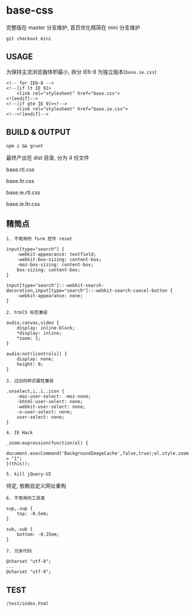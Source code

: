 # base-css

完整版在 master 分支维护, 首页优化精简在 mini 分支维护

`git checkout mini`

## USAGE

为保持主流浏览器体积最小, 拆分 IE6-8 为独立版本(`base.ie.css`)

```
<!-- for IE6-8 -->
<!--[if lt IE 9]>
    <link rel="stylesheet" href="base.css">
<![endif]-->
<!--[if gte IE 9]><!-->
    <link rel="stylesheet" href="base.ie.css">
<!--<![endif]-->
```

## BUILD & OUTPUT

`npm i && grunt`

最终产出在 dist 目录, 分为 4 份文件

base.rtl.css

base.ltr.css

base.ie.rtl.css

base.ie.ltr.css

## 精简点

    1. 不常用的 form 控件 reset

```
input[type="search"] {
    -webkit-appearance: textfield;
    -webkit-box-sizing: content-box;
    -moz-box-sizing: content-box;
    box-sizing: content-box;
}

input[type="search"]::-webkit-search-decoration,input[type="search"]::-webkit-search-cancel-button {
    -webkit-appearance: none;
}
```

    2. html5 标签兼容

```
audio,canvas,video {
    display: inline-block;
    *display: inline;
    *zoom: 1;
}

audio:not([controls]) {
    display: none;
    height: 0;
}
```

    3. 过旧的样式属性兼容

```
.unselect,i,.i,.icon {
    -moz-user-select: -moz-none;
    -khtml-user-select: none;
    -webkit-user-select: none;
    -o-user-select: none;
    user-select: none;
}
```

    4. IE Hack

```
_zoom:expression(function(el) {
    document.execCommand('BackgroundImageCache',false,true);el.style.zoom = "1";
}(this));
```

    5. kill jQuery-UI

待定, 依赖自定义网址重构

    6. 不常用的工具类

```
sup,.sup {
    top: -0.5em;
}

sub,.sub {
    bottom: -0.25em;
}
```

    7. 冗余代码

```
@charset "utf-8";
...
@charset "utf-8";
```

## TEST

`/test/index.html`